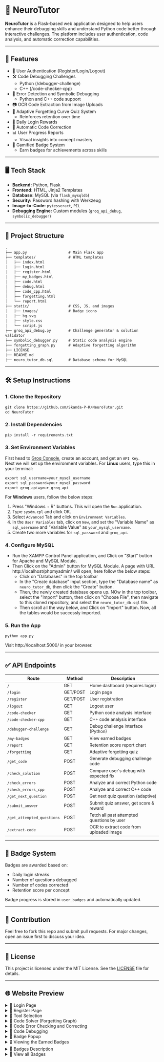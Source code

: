 # 🧠 NeuroTutor

**NeuroTutor** is a Flask-based web application designed to help users enhance their debugging skills and understand Python code better through interactive challenges. The platform includes user authentication, code analysis, and automatic correction capabilities.

---

## 🚀 Features

* 🧾 User Authentication (Register/Login/Logout)
* 🛠️ Code Debugging Challenges
  * Python (/debugger-challenge)
  * C++ (/code-checker-cpp)
* 🧪 Error Detection and Symbolic Debugging
  * Python and C++ code support
* 📷 OCR Code Extraction from Image Uploads
* 🧠 Adaptive Forgetting Curve Quiz System
  * Reinforces retention over time
* 🔁 Daily Login Rewards
* 🔧 Automatic Code Correction
* 📊 User Progress Reports
  * Visual insights into concept mastery
* 🏅 Gamified Badge System
  * Earn badges for achievements across skills

---

## 🖥️ Tech Stack

- **Backend:** Python, Flask  
- **Frontend:** HTML, Jinja2 Templates  
- **Database:** MySQL (via `flask_mysqldb`)  
- **Security:** Password hashing with Werkzeug  
- **Image-to-Code:** `pytesseract`, `PIL`
- **Debugging Engine:** Custom modules (`groq_api_debug`, `symbolic_debugger`)

---

## 📂 Project Structure

```
.
├── app.py                   # Main Flask app
├── templates/               # HTML templates
│   ├── index.html
│   ├── login.html
│   ├── register.html
│   ├── my_badges.html
│   ├── code.html
│   ├── debug.html
│   ├── code_cpp.html
│   ├── forgetting.html
│   └── report.html
├── static/                  # CSS, JS, and images
│   ├── images/              # Badge icons
│   ├── bg.svg
│   ├── style.css
│   └── script.js
├── groq_api_debug.py        # Challenge generator & solution validator
├── symbolic_debugger.py     # Static code analysis engine
├── forgetting_graph.py      # Adaptive forgetting algorithm
├── LICENSE
├── README.md
├── neuro_tutor_db.sql       # Database schema for MySQL
```

---

## 🛠️ Setup Instructions
### 1. Clone the Repository
```
git clone https://github.com/Skanda-P-R/NeuroTutor.git
cd NeuroTutor
```
### 2. Install Dependencies
```
pip install -r requirements.txt
```
### 3. Set Environment Variables
First head to [Groq Console](https://console.groq.com/home), create an account, and get an ```API Key```.<br>
Next we will set up the environment variables.
For **Linux** users, type this in your terminal:
```
export sql_username=your_mysql_username
export sql_password=your_mysql_password
export groq_api=your_groq_api
```
For **Windows** users, follow the below steps:<br>
1. Press "Windows + R" buttons. This will open the ```Run``` application.
2. Type ```sysdm.cpl``` and click OK.
3. Select ```Advanced``` Tab and click on ```Environment Variables```.
4. In the ```User Variables``` tab, click on ```New```, and set the "Variable Name" as ```sql_username``` and "Variable Value" as ```your_mysql_username```.
5. Create two more variables for ```sql_password``` and ```groq_api```.
### 4. Configure MySQL
- Run the XAMPP Control Panel application, and Click on "Start" button for Apache and MySQL Module.
- Then Click on the "Admin" button for MySQL Module. A page with URL http://localhost/phpmyadmin/ will open, here follow the below steps:
  - Click on "Databases" in the top toolbar
  - In the "Create database" input section, type the "Database name" as ```neuro_tutor_db```, then click the "Create" button.
  - Then, the newly created database opens up. NOw in the top toolbar, select the "Import" button, then click on "Choose File", then navigate to this cloned repository, and select the ```neuro_tutor_db.sql``` file.
  - Then scroll all the way below, and Click on "Import" button. Now, all the tables would be successly imported.
### 5. Run the App
```
python app.py
```
Visit http://localhost:5000/ in your browser.

---

## ✅ API Endpoints

| Route                      | Method   | Description                                |
| -------------------------- | -------- | ------------------------------------------ |
| `/`                        | GET      | Home dashboard (requires login)            |
| `/login`                   | GET/POST | Login page                                 |
| `/register`                | GET/POST | User registration                          |
| `/logout`                  | GET      | Logout user                                |
| `/code-checker`            | GET      | Python code analysis interface             |
| `/code-checker-cpp`        | GET      | C++ code analysis interface                |
| `/debugger-challenge`      | GET      | Debug challenge interface (Python)         |
| `/my-badges`               | GET      | View earned badges                         |
| `/report`                  | GET      | Retention score report chart               |
| `/forgetting`              | GET      | Adaptive forgetting quiz                   |
| `/get_code`                | POST     | Generate debugging challenge code          |
| `/check_solution`          | POST     | Compare user's debug with expected fix     |
| `/check_errors`            | POST     | Analyze and correct Python code            |
| `/check_errors_cpp`        | POST     | Analyze and correct C++ code               |
| `/get_next_question`       | POST     | Get next quiz question (adaptive)          |
| `/submit_answer`           | POST     | Submit quiz answer, get score & reward     |
| `/get_attempted_questions` | POST     | Fetch all past attempted questions by user |
| `/extract-code`            | POST     | OCR to extract code from uploaded image    |

---

## 🏅 Badge System
Badges are awarded based on:
* Daily login streaks
* Number of questions debugged
* Number of codes corrected
* Retention score per concept

Badge progress is stored in `user_badges` and automatically updated.

--- 

## 🙌 Contribution
Feel free to fork this repo and submit pull requests. For major changes, open an issue first to discuss your idea.

---

## 📃 License
This project is licensed under the MIT License. See the [LICENSE](https://github.com/Skanda-P-R/NeuroTutor/blob/main/LICENSE) file for details.

---
## 🌐 Website Preview

<details>
<summary>🔐 Login Page</summary>
<p align="center"><img src="Images/Login_Page.png" width="400"/></p>
</details>

<details>
<summary>📝 Register Page</summary>
<p align="center"><img src="Images/Register_Page.png" width="400"/></p>
</details>

<details>
<summary>🧰 Tool Selection</summary>
<p align="center"><img src="Images/Tool_Selection.png" width="600"/></p>
</details>

<details>
<summary>🧠 Code Solver (Forgetting Graph)</summary>
<p align="center"><img src="Images/Code_Solver.png" width="600"/></p>
<p align="center"><img src="Images/Retention_Report.png" width="600"/></p>
</details>

<details>
<summary>🧪 Code Error Checking and Correcting</summary>
<p align="center"><img src="Images/Code_Error_Checker_and_Corrector.png" width="600"/></p>
<p align="center"><img src="Images/Code_Error_Checker_and_Corrector_Cpp.png" width="600"/></p>
</details>

<details>
<summary>🐞 Code Debugging</summary>
<p align="center"><img src="Images/Code_Debugging.png" width="600"/></p>
</details>

<details>
<summary>🏅 Badge Popup</summary>
<p align="center"><img src="Images/Badge_Popup.png" width="600"/></p>
</details>

<details>
<summary>🎖️ Viewing the Earned Badges</summary>
<p align="center"><img src="Images/Viewing_Earned_Badges.png" width="600"/></p>
</details>

<details>
<summary>📜 Badges Description</summary>
<p align="center"><img src="Images/Badges_Description.png" width="300"/></p>
</details>

<details>
<summary>🏅 View all Badges</summary>
<p align="center">
  <img src="static/images/code_fixer_1_icon.png" alt="Code Fixer I" width="100" height="100"/>
  <img src="static/images/code_fixer_2_icon.png" alt="Code Fixer II" width="100" height="100"/>
  <img src="static/images/syntax_surgeon.png" alt="Syntax Surgeon" width="100" height="100"/>
  <img src="static/images/first_login_icon.png" alt="First Login" width="100" height="100"/>
  <img src="static/images/coin_collector_1_icon.png" alt="Coin Collector I" width="100" height="100"/>
  <img src="static/images/coin_collector_2_icon.png" alt="Coin Collector II" width="100" height="100"/>
  <img src="static/images/coin_collector_3_icon.png" alt="Coin Collector III" width="100" height="100"/>
  <img src="static/images/debug_first_icon.png" alt="First Debug" width="100" height="100"/>
  <img src="static/images/debug_mastery_1_icon.png" alt="Debug Mastery I" width="100" height="100"/>
  <img src="static/images/debug_mastery_2_icon.png" alt="Debug Mastery II" width="100" height="100"/>
  <img src="static/images/bug_slayer_icon.png" alt="Bug Slayer" width="100" height="100"/>
  <img src="static/images/array_builder.png" alt="Bug Slayer" width="100" height="100"/>
  <img src="static/images/array_master.png" alt="Bug Slayer" width="100" height="100"/>
  <img src="static/images/string_builder.png" alt="Bug Slayer" width="100" height="100"/>
  <img src="static/images/string_master.png" alt="Bug Slayer" width="100" height="100"/>
  <img src="static/images/recursion_builder.png" alt="Bug Slayer" width="100" height="100"/>
  <img src="static/images/recursion_master.png" alt="Bug Slayer" width="100" height="100"/>
</p>
</details>